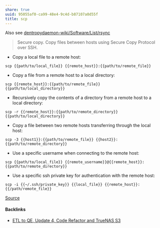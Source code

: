 ```yaml
---
share: true
uuid: 95055af0-ca99-48e4-9c4d-b87107a0d55f
title: scp
---
```

Also see [dentropydaemon-wiki/Software/List/rsync](/dentropydaemon-wiki/Software/List/rsync)

> Secure copy. Copy files between hosts using Secure Copy Protocol over SSH.

*   Copy a local file to a remote host:

`scp {{path/to/local_file}} {{remote_host}}:{{path/to/remote_file}}`

*   Copy a file from a remote host to a local directory:

`scp {{remote_host}}:{{path/to/remote_file}} {{path/to/local_directory}}`

*   Recursively copy the contents of a directory from a remote host to a local directory:

`scp -r {{remote_host}}:{{path/to/remote_directory}} {{path/to/local_directory}}`

*   Copy a file between two remote hosts transferring through the local host:

`scp -3 {{host1}}:{{path/to/remote_file}} {{host2}}:{{path/to/remote_directory}}`

*   Use a specific username when connecting to the remote host:

`scp {{path/to/local_file}} {{remote_username}}@{{remote_host}}:{{path/to/remote_directory}}`

*   Use a specific ssh private key for authentication with the remote host:

`scp -i {{~/.ssh/private_key}} {{local_file}} {{remote_host}}:{{/path/remote_file}}`

[Source](https://github.com/tldr-pages/tldr/blob/master/pages/common/scp.md)

#### Backlinks

* [ETL to QE, Update 4, Code Refactor and TrueNAS S3](/d59dbed7-08bd-462e-8f87-24a80c791f46)